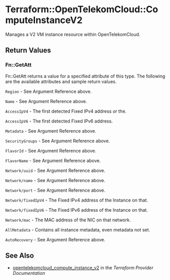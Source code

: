 # Terraform::OpenTelekomCloud::ComputeInstanceV2

Manages a V2 VM instance resource within OpenTelekomCloud.

## Return Values

### Fn::GetAtt

Fn::GetAtt returns a value for a specified attribute of this type. The following are the available attributes and sample return values.

`Region` - See Argument Reference above.

`Name` - See Argument Reference above.

`AccessIpV4` - The first detected Fixed IPv4 address _or_ the.

`AccessIpV6` - The first detected Fixed IPv6 address.

`Metadata` - See Argument Reference above.

`SecurityGroups` - See Argument Reference above.

`FlavorId` - See Argument Reference above.

`FlavorName` - See Argument Reference above.

`Network/uuid` - See Argument Reference above.

`Network/name` - See Argument Reference above.

`Network/port` - See Argument Reference above.

`Network/fixedIpV4` - The Fixed IPv4 address of the Instance on that.

`Network/fixedIpV6` - The Fixed IPv6 address of the Instance on that.

`Network/mac` - The MAC address of the NIC on that network.

`AllMetadata` - Contains all instance metadata, even metadata not set.

`AutoRecovery` - See Argument Reference above.

## See Also

* [opentelekomcloud_compute_instance_v2](https://www.terraform.io/docs/providers/opentelekomcloud/r/compute_instance_v2.html) in the _Terraform Provider Documentation_